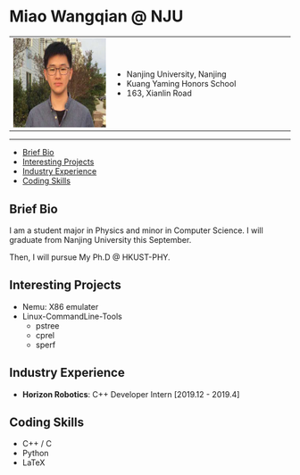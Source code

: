 # Miao Wangqian @ NJU

<html>
    <table width="600" border="0"cellspacing="0" cellpadding="0">
        <tr>
            <td width="300"><img src="./pic/1.jpg"width=300 height=160  />
            </td>
            <td width="486" valign="middle">
                <ul>
                    <li> Nanjing University, Nanjing</li>
                    <li> Kuang Yaming Honors School</li>
                    <li> 163, Xianlin Road</li>
                </ul>
            </td>
        </tr>
    </table>
</html>

---
<!-- TOC -->

- [Brief Bio](#brief-bio)
- [Interesting Projects](#interesting-projects)
- [Industry Experience](#industry-experience)
- [Coding Skills](#coding-skills)

<!-- /TOC -->

## Brief Bio

I am a student major in Physics and minor in Computer Science.
I will graduate from Nanjing University this September.

Then, I will pursue My Ph.D @ HKUST-PHY.

## Interesting Projects

- Nemu: X86 emulater
- Linux-CommandLine-Tools
  - pstree
  - cprel
  - sperf

## Industry Experience

- **Horizon Robotics**: C++ Developer Intern [2019.12 - 2019.4]

## Coding Skills

- C++ / C
- Python
- LaTeX